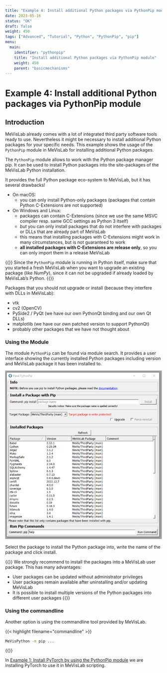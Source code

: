 ```yaml
---
title: "Example 4: Install additional Python packages via PythonPip module"
date: 2023-05-16
status: "OK"
draft: false
weight: 450
tags: ["Advanced", "Tutorial", "Python", "PythonPip", "pip"]
menu: 
  main:
    identifier: "pythonpip"
    title: "Install additional Python packages via PythonPip module"
    weight: 450
    parent: "basicmechanisms"
---
```

# Example 4: Install additional Python packages via PythonPip module
## Introduction
MeVisLab already comes with a lot of integrated third party software tools ready to use. Nevertheless it might be necessary to install additional Python packages for your specific needs. This example shows the usage of the `PythonPip` module in MeVisLab for installing additional Python packages.

The `PythonPip` module allows to work with the Python package manager pip. It can be used to install Python packages into the site-packages of the MeVisLab Python installation.

It provides the full Python package eco-system to MeVisLab, but it has several drawbacks!
* On macOS:
  * you can only install Python-only packages (packages that contain Python C-Extensions are not supported)
* On Windows and Linux:
  * packages can contain C-Extensions (since we use the same MSVC compiler resp. same GCC settings as Python 3 itself)
  * *but* you can only install packages that do not interfere with packages or DLLs that are already part of MeVisLab
  * this means that installing packages with C-Extensions might work in many circumstances, but is not guaranteed to work
  * **all installed packages with C-Extensions are release only**, so you can only import them in a release MeVisLab

{{<alert class="info" caption="Attention">}}
Since the `PythonPip` module is running in Python itself, make sure that you started a fresh MeVisLab when you want to upgrade an existing package (like *NumPy*), since it can not be upgraded if already loaded by MeVisLab’s Python.
{{</alert>}}

Packages that you should not upgrade or install (because they interfere with DLLs in MeVisLab):
* vtk
* cv2 (OpenCV)
* PySide2 / PyQt (we have our own PythonQt binding and our own Qt DLLs)
* matplotlib (we have our own patched version to support PythonQt)
* probably other packages that we have not thought about

### Using the Module
The module `PythonPip` can be found via module search. It provides a user interface showing the currently installed Python packages including version and MeVisLab package it has been installed to.

![PythonPip interface](/images/tutorials/thirdparty/pytorch_example1_2.png "PythonPip interface")

Select the package to install the Python package into, write the name of the package and click install.

{{<alert class="info" caption="Attention">}}
We strongly recommend to install the packages into a MeVisLab user package. This has many advantages:
* User packages can be updated without administrator privileges
* User packages remain available after uninstalling and/or updating MeVisLab
* It is possible to install multiple versions of the Python packages into different user packages 
{{</alert>}}

### Using the commandline
Another option is using the commandline tool provided by MeVisLab.

{{< highlight filename="commandline" >}}
```cmd
MeVisPython -m pip ...
```
{{</highlight>}}

In [Example 1: Install PyTorch by using the PythonPip module](/tutorials/thirdparty/pytorch/pytorchexample1/) we are installing PyTorch to use it in MeVisLab scripting.
